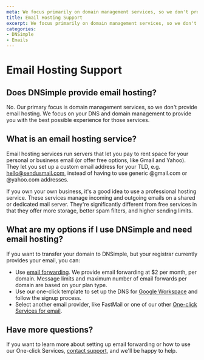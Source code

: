 ```yaml
---
meta: We focus primarily on domain management services, so we don't provide email hosting.
title: Email Hosting Support
excerpt: We focus primarily on domain management services, so we don't provide email hosting.
categories:
- DNSimple
- Emails
---
```


# Email Hosting Support

## Does DNSimple provide email hosting?

No. Our primary focus is domain management services, so we don't provide email hosting. We focus on your DNS and domain management to provide you with the best possible experience for those services.

## What is an email hosting service?

Email hosting services run servers that let you pay to rent space for your personal or business email (or offer free options, like Gmail and Yahoo). They let you set up a custom email address for your TLD, e.g. hello@sendusmail.com, instead of having to use generic @gmail.com or @yahoo.com addresses. 

If you own your own business, it's a good idea to use a professional hosting service. These services manage incoming and outgoing emails on a shared or dedicated mail server. They're significantly different from free services in that they offer more storage, better spam filters, and higher sending limits. 

## What are my options if I use DNSimple and need email hosting?

If you want to transfer your domain to DNSimple, but your registrar currently provides your email, you can:

- Use [email forwarding](/articles/email-forwarding/). We provide email forwarding at $2 per month, per domain. Message limits and maximum number of email forwards per domain are based on your plan type.
- Use our one-click template to set up the DNS for [Google Workspace](/articles/google-workspace-service/) and follow the signup process.
- Select another email provider, like FastMail or one of our other [One-click Services for email](/articles/services/#email).

## Have more questions?

If you want to learn more about setting up email forwarding or how to use our One-click Services, [contact support](/articles/dnsimple-support/), and we'll be happy to help.
